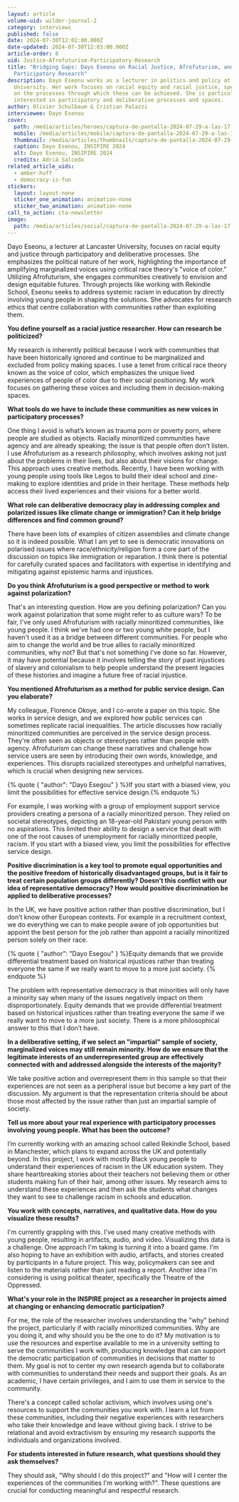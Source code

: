 ```yaml
---
layout: article
volume-uid: wilder-journal-2
category: interviews
published: false
date: 2024-07-30T12:02:00.000Z
date-updated: 2024-07-30T12:03:00.000Z
article-order: 8
uid: Justice-Afrofuturism-Participatory-Research
title: "Bridging Gaps: Dayo Eseonu on Racial Justice, Afrofuturism, and
  Participatory Research"
description: Dayo Eseonu works as a lecturer in politics and policy at Lancaster
  University. Her work focuses on racial equity and racial justice, specifically
  on the processes through which these can be achieved. She is particularly
  interested in participatory and deliberative processes and spaces.
author: Olivier Schulbaum & Cristian Palazzi
interviewee: Dayo Esenou
cover:
  path: /media/articles/heroes/captura-de-pantalla-2024-07-29-a-las-17.14.44.png
  mobile: /media/articles/mobile/captura-de-pantalla-2024-07-29-a-las-17.14.44.png
  thumbnail: /media/articles/thumbnails/captura-de-pantalla-2024-07-29-a-las-17.14.44.png
  caption: Dayo Esenou, INSIPIRE 2024
  alt: Dayo Esenou, INSIPIRE 2024
  credits: Adrià Salcedo
related_article_uids:
  - amber-huff
  - democracy-is-fun
stickers:
  layout: layout-none
  sticker_one_animation: animation-none
  sticker_two_animation: animation-none
call_to_action: cta-newsletter
image:
  path: /media/articles/social/captura-de-pantalla-2024-07-29-a-las-17.14.44.png
---
```

Dayo Eseonu, a lecturer at Lancaster University, focuses on racial equity and justice through participatory and deliberative processes. She emphasizes the political nature of her work, highlighting the importance of amplifying marginalized voices using critical race theory's "voice of color." Utilizing Afrofuturism, she engages communities creatively to envision and design equitable futures. Through projects like working with Rekindle School, Eseonu seeks to address systemic racism in education by directly involving young people in shaping the solutions. She advocates for research ethics that centre collaboration with communities rather than exploiting them.

**You define yourself as a racial justice researcher. How can research be politicized?**

My research is inherently political because I work with communities that have been historically ignored and continue to be marginalized and excluded from policy making spaces. I use a tenet from critical race theory known as the voice of color, which emphasizes the unique lived experiences of people of color due to their social positioning. My work focuses on gathering these voices and including them in decision-making spaces.

**What tools do we have to include these communities as new voices in participatory processes?**

One thing I avoid is what’s known as trauma porn or poverty porn, where people are studied as objects. Racially minoritized communities have agency and are already speaking; the issue is that people often don’t listen. I use Afrofuturism as a research philosophy, which involves asking not just about the problems in their lives, but also about their visions for change. This approach uses creative methods. Recently, I have been working with young people using tools like Legos to build their ideal school and zine-making to explore identities and pride in their heritage. These methods help access their lived experiences and their visions for a better world.

**What role can deliberative democracy play in addressing complex and polarized issues like climate change or immigration? Can it help bridge differences and find common ground?**

There have been lots of examples of citizen assemblies and climate change so it is indeed possible. What I am yet to see is democratic innovations on polarised issues where race/ethnicity/religion form a core part of the discussion on topics like immigration or reparation. I think there is potential for carefully curated spaces and facilitators with expertise in identifying and mitigating against epistemic harms and injustices.

**Do you think Afrofuturism is a good perspective or method to work against polarization?**

That's an interesting question. How are you defining polarization? Can you work against polarization that some might refer to as culture wars? To be fair, I've only used Afrofuturism with racially minoritized communities, like young people. I think we've had one or two young white people, but I haven't used it as a bridge between different communities. For people who aim to change the world and be true allies to racially minoritized communities, why not? But that's not something I've done so far. However, it may have potential because it involves telling the story of past injustices of slavery and colonialism to help people understand the present legacies of these histories and imagine a future free of racial injustice.

**You mentioned Afrofuturism as a method for public service design. Can you elaborate?**

My colleague, Florence Okoye, and I co-wrote a paper on this topic. She works in service design, and we explored how public services can sometimes replicate racial inequalities. The article discusses how racially minoritized communities are perceived in the service design process. They're often seen as objects or stereotypes rather than people with agency. Afrofuturism can change these narratives and challenge how service users are seen by introducing their own words, knowledge, and experiences. This disrupts racialized stereotypes and unhelpful narratives, which is crucial when designing new services.

{% quote { "author": "Dayo Esegou" } %}If you start with a biased view, you limit the possibilities for effective service design.{% endquote %}

For example, I was working with a group of employment support service providers creating a persona of a racially minoritized person. They relied on societal stereotypes, depicting an 18-year-old Pakistani young person with no aspirations. This limited their ability to design a service that dealt with one of the root causes of unemployment for racially minoritized people, racism. If you start with a biased view, you limit the possibilities for effective service design.

**Positive discrimination is a key tool to promote equal opportunities and the positive freedom of historically disadvantaged groups, but is it fair to treat certain population groups differently? Doesn’t this conflict with our idea of representative democracy? How would positive discrimination be applied to deliberative processes?**

In the UK, we have positive action rather than positive discrimination, but I don’t know other European contexts. For example in a recruitment context, we do everything we can to make people aware of job opportunities but appoint the best person for the job rather than appoint a racially minoritized person solely on their race. 

{% quote { "author": "Dayo Esegou" } %}Equity demands that we provide differential treatment based on historical injustices rather than treating everyone the same if we really want to move to a more just society. {% endquote %}

The problem with representative democracy is that minorities will only have a minority say when many of the issues negatively impact on them disproportionately. Equity demands that we provide differential treatment based on historical injustices rather than treating everyone the same if we really want to move to a more just society. There is a more philosophical answer to this that I don’t have.

**In a deliberative setting, if we select an "impartial" sample of society, marginalized voices may still remain minority. How do we ensure that the legitimate interests of an underrepresented group are effectively connected with and addressed alongside the interests of the majority?**

We take positive action and overrepresent them in this sample so that their experiences are not seen as a peripheral issue but become a key part of the discussion. My argument is that the representation criteria should be about those most affected by the issue rather than just an impartial sample of society.

**Tell us more about your real experience with participatory processes involving young people. What has been the outcome?**

I’m currently working with an amazing school called Rekindle School, based in Manchester, which plans to expand across the UK and potentially beyond. In this project, I work with mostly Black young people to understand their experiences of racism in the UK education system. They share heartbreaking stories about their teachers not believing them or other students making fun of their hair, among other issues. My research aims to understand these experiences and then ask the students what changes they want to see to challenge racism in schools and education. 

**You work with concepts, narratives, and qualitative data. How do you visualize these results?**

I'm currently grappling with this. I've used many creative methods with young people, resulting in artifacts, audio, and video. Visualizing this data is a challenge. One approach I'm taking is turning it into a board game. I'm also hoping to have an exhibition with audio, artifacts, and stories created by participants in a future project. This way, policymakers can see and listen to the materials rather than just reading a report. Another idea I'm considering is using political theater, specifically the Theatre of the Oppressed.

**What's your role in the INSPIRE project as a researcher in projects aimed at changing or enhancing democratic participation?**

For me, the role of the researcher involves understanding the "why" behind the project, particularly if with racially minoritized communities. Why are you doing it, and why should you be the one to do it? My motivation is to use the resources and expertise available to me in a university setting to serve the communities I work with, producing knowledge that can support the democratic participation of communities in decisions that matter to them. My goal is not to center my own research agenda but to collaborate with communities to understand their needs and support their goals. As an academic, I have certain privileges, and I aim to use them in service to the community.

There's a concept called scholar activism, which involves using one's resources to support the communities you work with. I learn a lot from these communities, including their negative experiences with researchers who take their knowledge and leave without giving back. I strive to be relational and avoid extractivism by ensuring my research supports the individuals and organizations involved.

**For students interested in future research, what questions should they ask themselves?**

They should ask, "Why should I do this project?" and "How will I center the experiences of the communities I'm working with?". These questions are crucial for conducting meaningful and respectful research.
